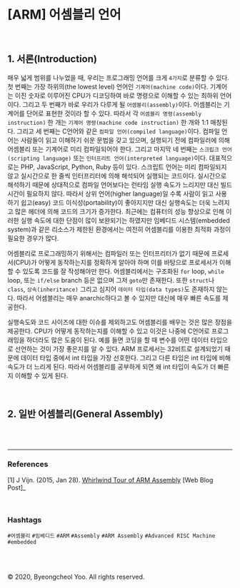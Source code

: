 # [ARM] 어셈블리 언어

<br/>

## 1. 서론(Introduction)

매우 넓게 범위를 나누었을 때, 우리는 프로그래밍 언어를 크게 `4가지`로 분류할 수 있다. 첫 번째는 가장 하위의(the lowest level) 언어인 `기계어(machine code)`이다. 기계어는 이진 숫자로 이루어진 CPU가 디코딩하여 바로 명령으로 이해할 수 있는 최하위 언어이다. 그리고 두 번째가 바로 우리가 다루게 될 `어셈블리(assembly)`이다. 어셈블리는 기계어를 단어로 표현한 것이라 할 수 있다. 따라서 각 `어셈블리 명령(assembly instruction)` 한 개는 `기계어 명령(machine code instruction)` 한 개와 1:1 매칭된다. 그리고 세 번째는 C언어와 같은 `컴파일 언어(compiled language)`이다. 컴파일 언어는 사람들이 읽고 이해하기 쉬운 문법을 갖고 있으며, 실행되기 전에 컴파일러에 의해 어셈블리 또는 기계어로 미리 컴파일되어야 한다. 그리고 마지막 네 번째는 `스크립크 언어(scripting language)` 또는 `인터프리트 언어(interpreted language)`이다. 대표적으로는 PHP, JavaScript, Python, Ruby 등이 있다. 스크립트 언어는 미리 컴파일되지 않고 실시간으로 한 줄씩 인터프리터에 의해 해석되어 실행되는 코드이다. 실시간으로 해석하기 때문에 상대적으로 컴파일 언어보다는 런타임 실행 속도가 느리지만 대신 빌드 시간이 필요하지 않다. 따라서 상위 언어(higher language)일 수록 사람이 읽고 사용하기 쉽고(easy) 코드 이식성(portability)이 좋아지지만 대신 실행속도는 더욱 느려지고 많은 헤더에 의해 코드의 크기가 증가한다. 최근에는 컴퓨터의 성능 향상으로 인해 이러한 실행 속도에 대한 단점이 많이 보완되기는 하였지만 임베디드 시스템(embedded system)과 같은 리소스가 제한된 환경에서는 여전히 어셈블리를 이용한 최적화 과정이 필요한 경우가 많다.

어셈블리로 프로그래밍하기 위해서는 컴파일러 또는 인터프리터가 없기 때문에 프로세서(CPU)가 어떻게 동작하는지를 정확하게 알아야 하며 이를 바탕으로 프로세서가 이해할 수 있도록 코드를 잘 작성해야만 한다. 어셈블리에서는 구조화된 `for` loop, `while` loop, 또는 `if/else` branch 등은 없으며 그저 `goto`만 존재한다. 또한 `struct`나 `class`, `상속(inheritance)` 그리고 심지어 `데이터 타입(data types)`도 존재하지 않는다. 따라서 어셈블리는 매우 anarchic하다고 볼 수 있지만 대신에 매우 빠른 속도를 제공한다.

실행속도와 코드 사이즈에 대한 이슈를 제외하고도 어셈블리를 배우는 것은 많은 장점을 제공한다. CPU가 어떻게 동작하는지를 이해할 수 있고 이것은 나중에 C언어로 프로그래밍을 하더라도 많은 도움이 된다. 예를 들면 코딩을 할 때 변수를 어떤 데이터 타입으로 선언하는 것이 가장 좋은지를 알 수 있다. ARM 프로세서는 32비트로 설계되었기 때문에 데이터 타입 중에서 int 타입을 가장 선호한다. 그리고 다른 타입은 int 타입에 비해 속도가 더 느리게 된다. 따라서 어셈블리를 공부하게 되면 왜 int 타입이 속도가 더 빠른지 이해할 수 있게 된다.

<br/>

## 2. 일반 어셈블리(General Assembly)












<br/>

<br/>

---

### References

\[1\] J Vijn. (2015, Jan 28). [Whirlwind Tour of ARM Assembly](https://www.coranac.com/tonc/text/asm.htm#sec-asm) [Web Blog Post]_

<br/>

### Hashtags

`#어셈블리` `#임베디드` `#ARM` `#Assembly` `#ARM Assembly` `#Advanced RISC Machine` `#embedded`

<br/>

<br/>

© 2020, Byeongcheol Yoo. All rights reserved.
